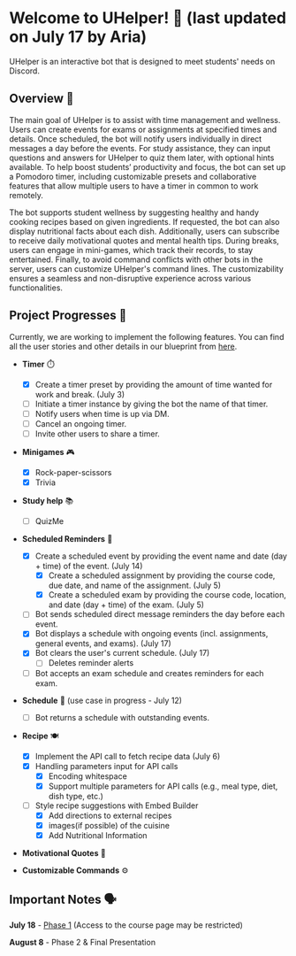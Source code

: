 # Welcome to UHelper! 🤖 (last updated on July 17 by Aria)

UHelper is an interactive bot that is designed to meet students' needs on Discord.

## Overview 📖

The main goal of UHelper is to assist with time management and wellness. 
Users can create events for exams or assignments at specified times and details. Once scheduled, 
the bot will notify users individually in direct messages a day before the events. 
For study assistance, they can input questions and answers for UHelper to quiz them later, 
with optional hints available. To help boost students’ productivity and focus, 
the bot can set up a Pomodoro timer, including customizable presets and collaborative features that 
allow multiple users to have a timer in common to work remotely.

The bot supports student wellness by suggesting healthy and handy cooking recipes based on given 
ingredients. If requested, the bot can also display nutritional facts about each dish. Additionally,
users can subscribe to receive daily motivational quotes and mental health tips. During breaks, 
users can engage in mini-games, which track their records, to stay entertained. Finally, 
to avoid command conflicts with other bots in the server, users can customize UHelper's command 
lines. The customizability ensures a seamless and non-disruptive experience across various 
functionalities.


## Project Progresses 👀
Currently, we are working to implement the following features. 
You can find all the user stories and other details in our blueprint from [here](https://docs.google.com/document/d/1OcYBGoSZbEqtA47CwSlzFe1wVuZo28Xl-FKUkS_0AUI/edit#heading=h.rwi1fv3j8vi2).

- **Timer** ⏱️
  - [X] Create a timer preset by providing the amount of time wanted for work and break. (July 3)
  - [ ] Initiate a timer instance by giving the bot the name of that timer.
  - [ ] Notify users when time is up via DM.
  - [ ] Cancel an ongoing timer.
  - [ ] Invite other users to share a timer.

- **Minigames** 🎮
  - [X] Rock-paper-scissors
  - [X] Trivia

- **Study help** 📚
  - [ ] QuizMe

- **Scheduled Reminders** 📅
  - [X] Create a scheduled event by providing the event name and date (day + time) of the event. (July 14)
    - [X] Create a scheduled assignment by providing the course code, due date, and name of the assignment. (July 5)
    - [X] Create a scheduled exam by providing the course code, location, and date (day + time) of the exam. (July 5)
  - [ ] Bot sends scheduled direct message reminders the day before each event.
  - [X] Bot displays a schedule with ongoing events (incl. assignments, general events, and exams). (July 17)
  - [X] Bot clears the user's current schedule. (July 17)
    - [ ] Deletes reminder alerts
  - [ ] Bot accepts an exam schedule and creates reminders for each exam.

- **Schedule** 📅 (use case in progress - July 12)
  - [ ] Bot returns a schedule with outstanding events.

- **Recipe** 🍽️
  - [X] Implement the API call to fetch recipe data (July 6)
  - [X] Handling parameters input for API calls
    - [X] Encoding whitespace
    - [X] Support multiple parameters for API calls (e.g., meal type, diet, dish type, etc.) 
  - [ ] Style recipe suggestions with Embed Builder
    - [X] Add directions to external recipes
    - [X] images(if possible) of the cuisine 
    - [X] Add Nutritional Information

- **Motivational Quotes** 💪

- **Customizable Commands** ⚙️


## Important Notes 🗣️

**July 18** - [Phase 1](https://q.utoronto.ca/courses/345741/pages/phase-1-10-percent?module_item_id=5764241)
(Access to the course page may be restricted)

**August 8** - Phase 2 & Final Presentation